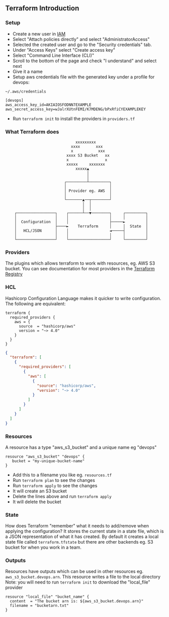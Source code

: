 ## Terraform Introduction

### Setup

- Create a new user in [IAM](https://us-east-1.console.aws.amazon.com/iamv2/home?region=ap-southeast-2#/users)
- Select "Attach policies directly" and select "AdministratorAccess"
- Selected the created user and go to the "Security credentials" tab.
- Under "Access Keys" select "Create access key"
- Select "Command Line Interface (CLI)"
- Scroll to the bottom of the page and check "I understand" and select next
- Give it a name
- Setup aws credentials file with the generated key under a profile for devops:

`~/.aws/credentials`

```
[devops]
aws_access_key_id=AKIAIOSFODNN7EXAMPLE
aws_secret_access_key=wJalrXUtnFEMI/K7MDENG/bPxRfiCYEXAMPLEKEY
```

- Run `terraform init` to install the providers in `providers.tf`

### What Terraform does

```
                               xxxxxxxxx
                             xxxx       xxx
                             x           xxx
                           xxxx S3 Bucket   xx
                           x                x
                           xxxxx     xxxxxxx
                               xxxxx▲
                                    │
                                    │
                          ┌─────────┴─────────┐
                          │                   │
                          │ Provider eg. AWS  │
                          │                   │
                          └───────▲──┬────────┘
                                  │  │
                                  │  │
    ┌─────────────────┐    ┌──────┴──▼────────┐     ┌─────────┐
    │                 │    │                  │     │         │
    │  Configuration  │    │                  ├─────►         │
    │                 ├────►    Terraform     │     │  State  │
    │   HCL/JSON      │    │                  ◄─────┤         │
    │                 │    │                  │     │         │
    └─────────────────┘    └──────────────────┘     └─────────┘

```

### Providers

The plugins which allows terraform to work with resources, eg. AWS S3 bucket.
You can see documentation for most providers in the [Terraform Registry](https://registry.terraform.io/)

### HCL

Hashicorp Configuration Language makes it quicker to write configuration. The following are equivalent:

```hcl
terraform {
  required_providers {
    aws = {
      source  = "hashicorp/aws"
      version = "~> 4.0"
    }
  }
}
```

```json
{
  "terraform": [
    {
      "required_providers": [
        {
          "aws": [
            {
              "source": "hashicorp/aws",
              "version": "~> 4.0"
            }
          ]
        }
      ]
    }
  ]
}
```

### Resources

A resource has a type "aws_s3_bucket" and a unique name eg "devops"

```hcl
resource "aws_s3_bucket" "devops" {
   bucket = "my-unique-bucket-name"
}
```

- Add this to a filename you like eg. `resources.tf`
- Run `terraform plan` to see the changes
- Run `terraform apply` to see the changes
- It will create an S3 bucket
- Delete the lines above and run `terraform apply`
- It will delete the bucket

### State

How does Terraform "remember" what it needs to add/remove when applying the configuration?
It stores the current state in a state file, which is a JSON representation of what it has created.
By default it creates a local state file called `terraform.tfstate` but there are other backends eg. S3 bucket for when you work in a team.

### Outputs

Resources have outputs which can be used in other resources eg. `aws_s3_bucket.devops.arn`.
This resource writes a file to the local directory
Note: you will need to run `terraform init` to download the "local_file" provider

```hcl
resource "local_file" "bucket_name" {
  content  = "The bucket arn is: ${aws_s3_bucket.devops.arn}"
  filename = "bucketarn.txt"
}
```

